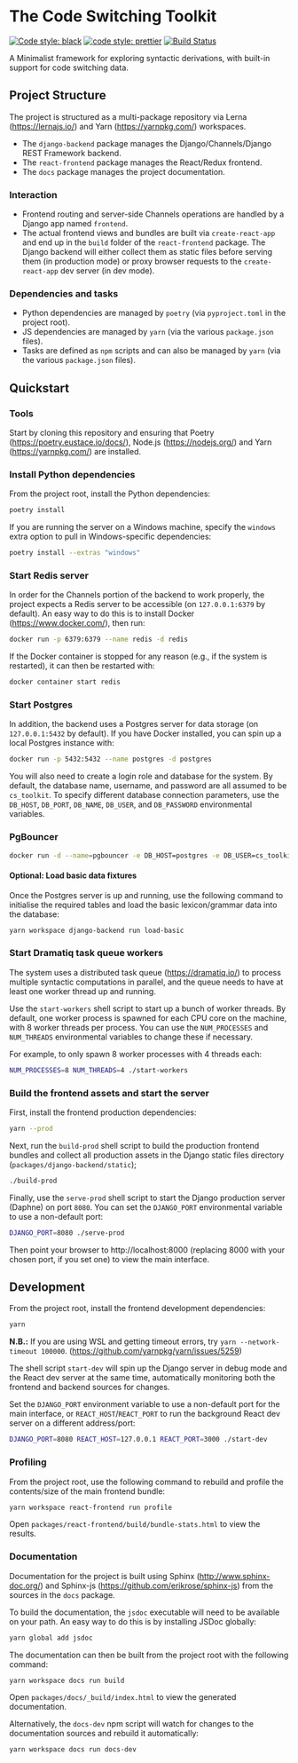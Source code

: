 # The Code Switching Toolkit

[![Code style: black](https://img.shields.io/badge/code%20style-black-000000.svg)](https://github.com/ambv/black)
[![code style: prettier](https://img.shields.io/badge/code_style-prettier-ff69b4.svg)](https://github.com/prettier/prettier)
[![Build Status](https://travis-ci.org/ZechyW/cs-toolkit.svg?branch=master)](https://travis-ci.org/ZechyW/cs-toolkit)

A Minimalist framework for exploring syntactic derivations, with built-in support for code switching data.

## Project Structure
The project is structured as a multi-package repository via Lerna (https://lernajs.io/) and Yarn (https://yarnpkg.com/) workspaces.

- The `django-backend` package manages the Django/Channels/Django REST Framework backend.
- The `react-frontend` package manages the React/Redux frontend.
- The `docs` package manages the project documentation.  

### Interaction

- Frontend routing and server-side Channels operations are handled by a Django app named `frontend`.
- The actual frontend views and bundles are built via `create-react-app` and end up in the `build` folder of the `react-frontend` package. The Django backend will either collect them as static files before serving them (in production mode) or proxy browser requests to the `create-react-app` dev server (in dev mode). 

### Dependencies and tasks

- Python dependencies are managed by `poetry` (via `pyproject.toml` in the project root).
- JS dependencies are managed by `yarn` (via the various `package.json` files).
- Tasks are defined as `npm` scripts and can also be managed by `yarn` (via the various `package.json` files).

## Quickstart

### Tools

Start by cloning this repository and ensuring that Poetry (https://poetry.eustace.io/docs/), Node.js (https://nodejs.org/) and Yarn (https://yarnpkg.com/) are installed.

### Install Python dependencies

From the project root, install the Python dependencies:

```bash
poetry install
```

If you are running the server on a Windows machine, specify the `windows` extra option to pull in Windows-specific dependencies:

```bash
poetry install --extras "windows"
```

### Start Redis server

In order for the Channels portion of the backend to work properly, the project expects a Redis server to be accessible (on `127.0.0.1:6379` by default).  An easy way to do this is to install Docker (https://www.docker.com/), then run:

```bash
docker run -p 6379:6379 --name redis -d redis
```

If the Docker container is stopped for any reason (e.g., if the system is restarted), it can then be restarted with:

```bash
docker container start redis
```

### Start Postgres

In addition, the backend uses a Postgres server for data storage (on `127.0.0.1:5432` by default).  If you have Docker installed, you can spin up a local Postgres instance with:

```bash
docker run -p 5432:5432 --name postgres -d postgres
```

You will also need to create a login role and database for the system.  By default, the database name, username, and password are all assumed to be `cs_toolkit`.  To specify different database connection parameters, use the `DB_HOST`, `DB_PORT`, `DB_NAME`, `DB_USER`, and `DB_PASSWORD` environmental variables.

### PgBouncer

```bash
docker run -d --name=pgbouncer -e DB_HOST=postgres -e DB_USER=cs_toolkit -e DB_PASSWORD=cs_toolkit -p 6432:6432 --link postgres:postgres brainsam/pgbouncer:latest
```

#### Optional: Load basic data fixtures

Once the Postgres server is up and running, use the following command to initialise the required tables and load the basic lexicon/grammar data into the database:

```bash
yarn workspace django-backend run load-basic
```

### Start Dramatiq task queue workers

The system uses a distributed task queue (https://dramatiq.io/) to process multiple syntactic computations in parallel, and the queue needs to have at least one worker thread up and running.

Use the `start-workers` shell script to start up a bunch of worker threads.  By default, one worker process is spawned for each CPU core on the machine, with 8 worker threads per process.  You can use the `NUM_PROCESSES` and `NUM_THREADS` environmental variables to change these if necessary.

For example, to only spawn 8 worker processes with 4 threads each:

```bash
NUM_PROCESSES=8 NUM_THREADS=4 ./start-workers
```

### Build the frontend assets and start the server

First, install the frontend production dependencies:

```bash
yarn --prod
```

Next, run the `build-prod` shell script to build the production frontend bundles and collect all production assets in the Django static files directory (`packages/django-backend/static`);

```bash
./build-prod
```

Finally, use the `serve-prod` shell script to start the Django production server (Daphne) on port `8080`.  You can set the `DJANGO_PORT` environmental variable to use a non-default port:

```bash
DJANGO_PORT=8080 ./serve-prod
```

Then point your browser to http://localhost:8000 (replacing 8000 with your chosen port, if you set one) to view the main interface.

## Development

From the project root, install the frontend development dependencies:

```bash
yarn
```

**N.B.:** If you are using WSL and getting timeout errors, try `yarn --network-timeout 100000`. (https://github.com/yarnpkg/yarn/issues/5259)

The shell script `start-dev` will spin up the Django server in debug mode and the React dev server at the same time, automatically monitoring both the frontend and backend sources for changes.

Set the `DJANGO_PORT` environment variable to use a non-default port for the main interface, or `REACT_HOST`/`REACT_PORT` to run the background React dev server on a different address/port: 

```bash
DJANGO_PORT=8080 REACT_HOST=127.0.0.1 REACT_PORT=3000 ./start-dev
```

### Profiling

From the project root, use the following command to rebuild and profile the contents/size of the main frontend bundle:

```bash
yarn workspace react-frontend run profile
```

Open `packages/react-frontend/build/bundle-stats.html` to view the results.

### Documentation

Documentation for the project is built using Sphinx (http://www.sphinx-doc.org/) and Sphinx-js (https://github.com/erikrose/sphinx-js) from the sources in the `docs` package.

To build the documentation, the `jsdoc` executable will need to be available on your path. An easy way to do this is by installing JSDoc globally:

```bash
yarn global add jsdoc
```
 
The documentation can then be built from the project root with the following command:

```bash
yarn workspace docs run build
```

Open `packages/docs/_build/index.html` to view the generated documentation.

Alternatively, the `docs-dev` npm script will watch for changes to the documentation sources and rebuild it automatically:

```bash
yarn workspace docs run docs-dev
```